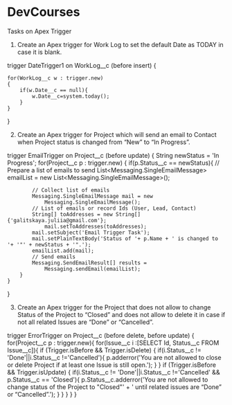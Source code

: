 # DevCourses

Tasks on Apex Trigger
1. Create an Apex trigger for Work Log to set the default Date as TODAY in case it is blank.

trigger DateTrigger1 on WorkLog__c (before insert) {

    for(WorkLog__c w : trigger.new)
    {
        if(w.Date__c == null){
            w.Date__c=system.today();
        }
    }     
}

2. Create an Apex trigger for Project which will send an email to Contact when Project
status is changed from “New” to “In Progress”.

trigger EmailTrigger on Project__c (before update) {
    String newStatus = 'In Progress';
    for(Project__c p : trigger.new)
    {
        if(p.Status__c == newStatus){
            // Prepare a list of emails to send
            List<Messaging.SingleEmailMessage> emailList = new
                List<Messaging.SingleEmailMessage>();
            
            // Collect list of emails
            Messaging.SingleEmailMessage mail = new
                Messaging.SingleEmailMessage();
            // List of emails or record Ids (User, Lead, Contact)
            String[] toAddresses = new String[] {'galitskaya.juliia@gmail.com'};
                mail.setToAddresses(toAddresses);
            mail.setSubject('Email Trigger Task');
            mail.setPlainTextBody('Status of '+ p.Name + ' is changed to '+ '"' + newStatus + '".');
            emailList.add(mail);
            // Send emails
            Messaging.SendEmailResult[] results =
                Messaging.sendEmail(emailList);
        }
    }
}

3. Create an Apex trigger for the Project that does not allow to change Status of the Project
to “Closed” and does not allow to delete it in case if not all related Issues are “Done” or
“Cancelled”.

trigger ErrorTrigger on Project__c (before delete, before update) {
    for(Project__c p : trigger.new){
        for(Issue__c i :[SELECT Id, Status__c
                         FROM Issue__c]){
                             if (Trigger.isBefore && Trigger.isDelete) {
                                 if(i.Status__c != 'Done'||i.Status__c !='Cancelled'){
                                     p.adderror('You are not allowed to close or delete Project if at least one Issue is still open.');
                                 }
                             }
                             if (Trigger.isBefore && Trigger.isUpdate) {
                                 if(i.Status__c != 'Done'||i.Status__c !='Cancelled' && p.Status__c == 'Closed'){
                                     p.Status__c.adderror('You are not allowed to change status of the Project to "Closed"'
                                                          + ' until related issues are “Done” or “Cancelled”.');
                                 }
                             }
                         }
    }
}

